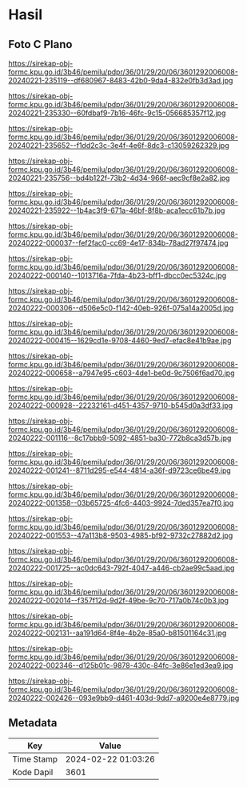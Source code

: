 # Hasil

## Foto C Plano

https://sirekap-obj-formc.kpu.go.id/3b46/pemilu/pdpr/36/01/29/20/06/3601292006008-20240221-235119--df680967-8483-42b0-9da4-832e0fb3d3ad.jpg

https://sirekap-obj-formc.kpu.go.id/3b46/pemilu/pdpr/36/01/29/20/06/3601292006008-20240221-235330--60fdbaf9-7b16-46fc-9c15-056685357f12.jpg

https://sirekap-obj-formc.kpu.go.id/3b46/pemilu/pdpr/36/01/29/20/06/3601292006008-20240221-235652--f1dd2c3c-3e4f-4e6f-8dc3-c13059262329.jpg

https://sirekap-obj-formc.kpu.go.id/3b46/pemilu/pdpr/36/01/29/20/06/3601292006008-20240221-235756--bd4b122f-73b2-4d34-966f-aec9cf8e2a82.jpg

https://sirekap-obj-formc.kpu.go.id/3b46/pemilu/pdpr/36/01/29/20/06/3601292006008-20240221-235922--1b4ac3f9-671a-46bf-8f8b-aca1ecc61b7b.jpg

https://sirekap-obj-formc.kpu.go.id/3b46/pemilu/pdpr/36/01/29/20/06/3601292006008-20240222-000037--fef2fac0-cc69-4e17-834b-78ad27f97474.jpg

https://sirekap-obj-formc.kpu.go.id/3b46/pemilu/pdpr/36/01/29/20/06/3601292006008-20240222-000140--1013716a-7fda-4b23-bff1-dbcc0ec5324c.jpg

https://sirekap-obj-formc.kpu.go.id/3b46/pemilu/pdpr/36/01/29/20/06/3601292006008-20240222-000306--d506e5c0-f142-40eb-926f-075a14a2005d.jpg

https://sirekap-obj-formc.kpu.go.id/3b46/pemilu/pdpr/36/01/29/20/06/3601292006008-20240222-000415--1629cd1e-9708-4460-9ed7-efac8e41b9ae.jpg

https://sirekap-obj-formc.kpu.go.id/3b46/pemilu/pdpr/36/01/29/20/06/3601292006008-20240222-000658--a7947e95-c603-4de1-be0d-9c7506f6ad70.jpg

https://sirekap-obj-formc.kpu.go.id/3b46/pemilu/pdpr/36/01/29/20/06/3601292006008-20240222-000928--22232161-d451-4357-9710-b545d0a3df33.jpg

https://sirekap-obj-formc.kpu.go.id/3b46/pemilu/pdpr/36/01/29/20/06/3601292006008-20240222-001116--8c17bbb9-5092-4851-ba30-772b8ca3d57b.jpg

https://sirekap-obj-formc.kpu.go.id/3b46/pemilu/pdpr/36/01/29/20/06/3601292006008-20240222-001241--8711d295-e544-4814-a36f-d9723ce6be49.jpg

https://sirekap-obj-formc.kpu.go.id/3b46/pemilu/pdpr/36/01/29/20/06/3601292006008-20240222-001358--03b65725-4fc6-4403-9924-7ded357ea7f0.jpg

https://sirekap-obj-formc.kpu.go.id/3b46/pemilu/pdpr/36/01/29/20/06/3601292006008-20240222-001553--47a113b8-9503-4985-bf92-9732c27882d2.jpg

https://sirekap-obj-formc.kpu.go.id/3b46/pemilu/pdpr/36/01/29/20/06/3601292006008-20240222-001725--ac0dc643-792f-4047-a446-cb2ae99c5aad.jpg

https://sirekap-obj-formc.kpu.go.id/3b46/pemilu/pdpr/36/01/29/20/06/3601292006008-20240222-002014--f357f12d-9d2f-49be-9c70-717a0b74c0b3.jpg

https://sirekap-obj-formc.kpu.go.id/3b46/pemilu/pdpr/36/01/29/20/06/3601292006008-20240222-002131--aa191d64-8f4e-4b2e-85a0-b81501164c31.jpg

https://sirekap-obj-formc.kpu.go.id/3b46/pemilu/pdpr/36/01/29/20/06/3601292006008-20240222-002346--d125b01c-9878-430c-84fc-3e86e1ed3ea9.jpg

https://sirekap-obj-formc.kpu.go.id/3b46/pemilu/pdpr/36/01/29/20/06/3601292006008-20240222-002426--093e9bb9-d461-403d-9dd7-a9200e4e8779.jpg


## Metadata

| Key        | Value               |
| ---------- | ------------------- |
| Time Stamp | 2024-02-22 01:03:26 |
| Kode Dapil | 3601                |



